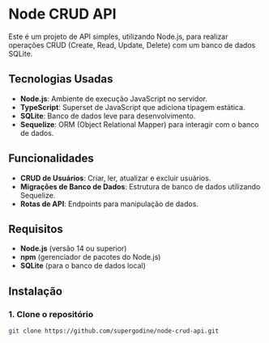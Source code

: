 # Node CRUD API

Este é um projeto de API simples, utilizando Node.js, para realizar operações CRUD (Create, Read, Update, Delete) com um banco de dados SQLite.

## Tecnologias Usadas

- **Node.js**: Ambiente de execução JavaScript no servidor.
- **TypeScript**: Superset de JavaScript que adiciona tipagem estática.
- **SQLite**: Banco de dados leve para desenvolvimento.
- **Sequelize**: ORM (Object Relational Mapper) para interagir com o banco de dados.

## Funcionalidades

- **CRUD de Usuários**: Criar, ler, atualizar e excluir usuários.
- **Migrações de Banco de Dados**: Estrutura de banco de dados utilizando Sequelize.
- **Rotas de API**: Endpoints para manipulação de dados.

## Requisitos

- **Node.js** (versão 14 ou superior)
- **npm** (gerenciador de pacotes do Node.js)
- **SQLite** (para o banco de dados local)

## Instalação

### 1. Clone o repositório

```bash
git clone https://github.com/supergodine/node-crud-api.git
